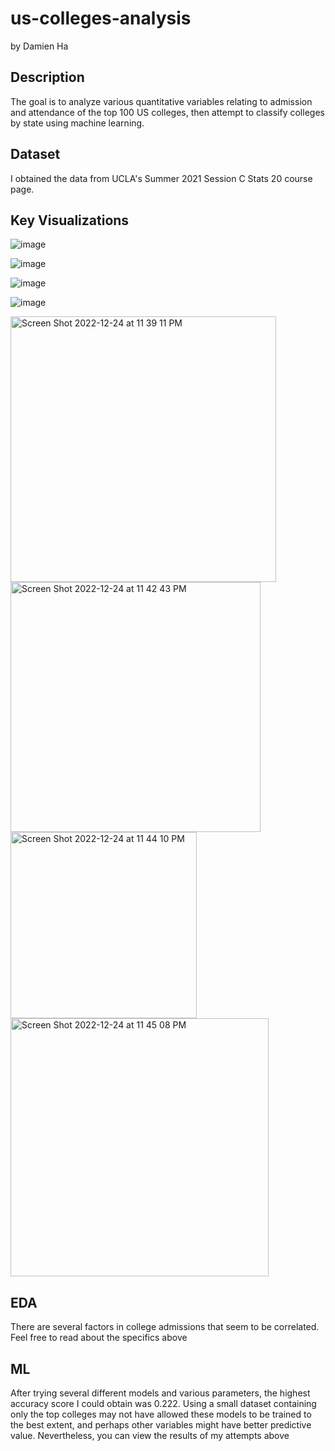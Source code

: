 # us-colleges-analysis
by Damien Ha

## Description
The goal is to analyze various quantitative variables relating to admission and attendance of the top 100 US colleges, then attempt to classify colleges by state using machine learning. 

## Dataset
I obtained the data from UCLA's Summer 2021 Session C Stats 20 course page.

## Key Visualizations

![image](https://user-images.githubusercontent.com/97273107/209460073-42fdca59-e4b6-4ebc-b6c7-a4d600fca259.png#gh-light-mode-only)

![image](https://user-images.githubusercontent.com/97273107/209460082-9b08ec73-dcd9-4f0e-834c-ef76495b5607.png#gh-light-mode-only)

![image](https://user-images.githubusercontent.com/97273107/209460055-35de74a6-0678-4197-bba1-db96cc8b9928.png#gh-light-mode-only)

![image](https://user-images.githubusercontent.com/97273107/209460093-8c5e54ae-ba9f-434b-a3a8-ed3be4d1932b.png#gh-light-mode-only)

<img width="425" alt="Screen Shot 2022-12-24 at 11 39 11 PM" src="https://user-images.githubusercontent.com/97273107/209460562-732794b5-d86b-4a80-a61e-1aed4621c7b1.png#gh-dark-mode-only">

<img width="400" alt="Screen Shot 2022-12-24 at 11 42 43 PM" src="https://user-images.githubusercontent.com/97273107/209460618-04ba4641-d31e-4922-829b-8cf3af7630fe.png#gh-dark-mode-only">

<img width="298" alt="Screen Shot 2022-12-24 at 11 44 10 PM" src="https://user-images.githubusercontent.com/97273107/209460640-ee706a77-0b5a-4c21-bb8b-a84ab63954c4.png#gh-dark-mode-only">

<img width="413" alt="Screen Shot 2022-12-24 at 11 45 08 PM" src="https://user-images.githubusercontent.com/97273107/209460656-79b65902-6a66-4c2c-bf66-66953d1dd433.png#gh-dark-mode-only">

## EDA

There are several factors in college admissions that seem to be correlated. Feel free to read about the specifics above

## ML

After trying several different models and various parameters, the highest accuracy score I could obtain was 0.222. Using a small dataset containing only the top colleges may not have allowed these models to be trained to the best extent, and perhaps other variables might have better predictive value. Nevertheless, you can view the results of my attempts above
